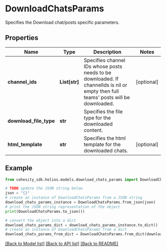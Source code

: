 # DownloadChatsParams

Specifies the Download chat/posts specific parameters.

## Properties

Name | Type | Description | Notes
------------ | ------------- | ------------- | -------------
**channel_ids** | **List[str]** | Specifies channel IDs whose posts needs to be downloaded. If channelIds is nil or empty then full teams&#39; posts will be downloaded. | [optional] 
**download_file_type** | **str** | Specifies the file type for the downloaded content. | 
**html_template** | **str** | Specifies the html template for the downloaded chats. | [optional] 

## Example

```python
from cohesity_sdk.helios.models.download_chats_params import DownloadChatsParams

# TODO update the JSON string below
json = "{}"
# create an instance of DownloadChatsParams from a JSON string
download_chats_params_instance = DownloadChatsParams.from_json(json)
# print the JSON string representation of the object
print(DownloadChatsParams.to_json())

# convert the object into a dict
download_chats_params_dict = download_chats_params_instance.to_dict()
# create an instance of DownloadChatsParams from a dict
download_chats_params_from_dict = DownloadChatsParams.from_dict(download_chats_params_dict)
```
[[Back to Model list]](../README.md#documentation-for-models) [[Back to API list]](../README.md#documentation-for-api-endpoints) [[Back to README]](../README.md)


